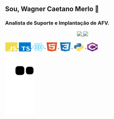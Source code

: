 ## Sou, Wagner Caetano Merlo 🦖

### Analista de Suporte e Implantação de AFV.



<div align="center">
  <a href="https://github.com/WCMerlo">
  <img height="180em" src="https://github-readme-stats.vercel.app/api?username=WCMerlo&show_icons=true&theme=dracula&include_all_commits=false"/>
  <img height="180em" src="https://github-readme-stats.vercel.app/api/top-langs/?username=WCMerlo&layout=compact&langs_count=7&theme=dracula"/>
</div>
<div style="display: inline_block"><br>
  <img align="center" alt="WCM-Js" height="30" width="40" src="https://raw.githubusercontent.com/devicons/devicon/master/icons/javascript/javascript-plain.svg">
  <img align="center" alt="WCM-Ts" height="30" width="40" src="https://raw.githubusercontent.com/devicons/devicon/master/icons/typescript/typescript-plain.svg">
  <img align="center" alt="WCM-React" height="30" width="40" src="https://raw.githubusercontent.com/devicons/devicon/master/icons/react/react-original.svg">
  <img align="center" alt="WCM-HTML" height="30" width="40" src="https://raw.githubusercontent.com/devicons/devicon/master/icons/html5/html5-original.svg">
  <img align="center" alt="WCM-CSS" height="30" width="40" src="https://raw.githubusercontent.com/devicons/devicon/master/icons/css3/css3-original.svg">
  <img align="center" alt="WCM-Python" height="30" width="40" src="https://raw.githubusercontent.com/devicons/devicon/master/icons/python/python-original.svg">
  <img align="center" alt="WCM-Csharp" height="30" width="40" src="https://raw.githubusercontent.com/devicons/devicon/master/icons/csharp/csharp-original.svg">  
  </div>

 
  <div> 
   
  ![Snake animation](https://github.com/WCMerlo/WCMerlo/blob/output/github-contribution-grid-snake.svg)
 
  </div>

  
